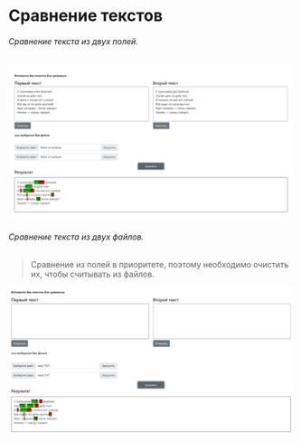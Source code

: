 # Сравнение текстов

###### Сравнение текста из двух полей.
![](src/images/text-fields.png)

###### Сравнение текста из двух файлов.
> Сравнение из полей в приоритете, поэтому необходимо очистить их, чтобы считывать из файлов.

![](src/images/files.png)
